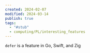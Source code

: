 ```yaml
---
created: 2024-02-07
modified: 2024-03-14
publish: true
tags:
  - "#stub"
  - computing/PL/interesting_features
---
```


`defer` is a feature in Go, Swift, and Zig